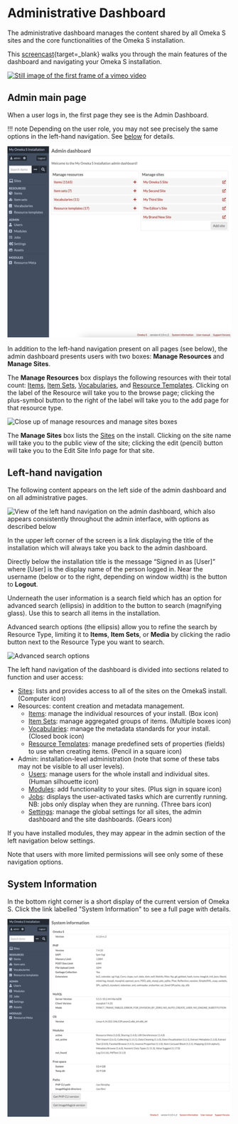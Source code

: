 # Administrative Dashboard

The administrative dashboard manages the content shared by all Omeka S sites and the core functionalities of the Omeka S installation. 

This [screencast](https://vimeo.com/455708039){target=_blank} walks you through the main features of the dashboard and navigating your Omeka S installation.

[![Still image of the first frame of a vimeo video](files/navigatingOmekaS-still.png)](https://vimeo.com/455708039)

## Admin main page

When a user logs in, the first page they see is the Admin Dashboard. 

!!! note
	Depending on the user role, you may not see precisely the same options in the left-hand navigation. See [below](#left-hand-navigation) for details. 

![Admin dashboard full view](files/admindashfullview.png)

In addition to the left-hand navigation present on all pages (see below), the admin dashboard presents users with two boxes: **Manage Resources** and **Manage Sites**.

The **Manage Resources** box displays the following resources with their total count: [Items](content/items.md), [Item Sets](content/item-sets.md), [Vocabularies](content/vocabularies.md), and [Resource Templates](content/resource-template.md). Clicking on the label of the Resource will take you to the browse page; clicking the plus-symbol button to the right of the label will take you to the add page for that resource type. 

![Close up of manage resources and manage sites boxes](files/admindashmanage.png)

The **Manage Sites** box lists the [Sites](sites/index.md) on the install. Clicking on the site name will take you to the public view of the site; clicking the edit (pencil) button will take you to the Edit Site Info page for that site. 


## Left-hand navigation

The following content appears on the left side of the admin dashboard and on all administrative pages. 

![View of the left hand navigation on the admin dashboard, which also appears consistently throughout the admin interface, with options as described below](files/leftnav.png)

In the upper left corner of the screen is a link displaying the title of the installation which will always take you back to the admin dashboard. 

Directly below the installation title is the message “Signed in as [User]” where [User] is the display name of the person logged in. Near the username (below or to the right, depending on window width) is the button to **Logout**. 

Underneath the user information is a search field which has an option for advanced search (ellipsis) in addition to the button to search (magnifying glass). Use this to search all items in the installation. 

Advanced search options (the ellipsis) allow you to refine the search by Resource Type, limiting it to **Items**, **Item Sets**, or **Media** by clicking the radio button next to the Resource Type you want to search. 

![Advanced search options](files/search.png)

The left hand navigation of the dashboard is divided into sections related to function and user access:

- [Sites](sites/index.md): lists and provides access to all of the sites on the OmekaS install. (Computer icon)
- Resources: content creation and metadata management.
    - [Items](content/items.md): manage the individual resources of your install. (Box icon)
    - [Item Sets](content/item-sets.md): manage aggregated groups of items. (Multiple boxes icon)
    - [Vocabularies](content/vocabularies.md): manage the metadata standards for your install. (Closed book icon)
    - [Resource Templates](content/resource-template.md): manage predefined sets of properties (fields) to use when creating items. (Pencil in a square icon)
- Admin: installation-level administration (note that some of these tabs may not be visible to all user levels).
    - [Users](admin/users.md): manage users for the whole install and individual sites. (Human silhouette icon)
    - [Modules](modules/index.md): add functionality to your sites. (Plus sign in square icon)
    - [Jobs](admin/jobs.md): displays the user-activated tasks which are currently running. NB: jobs only display when they are running. (Three bars icon)
    - [Settings](admin/settings.md): manage the global settings for all sites, the admin dashboard and the site dashboards. (Gears icon)

If you have installed modules, they may appear in the admin section of the left navigation below settings.

Note that users with more limited permissions will see only some of these navigation options.

## System Information

In the bottom right corner is a short display of the current version of Omeka S. Click the link labelled "System Information" to see a full page with details.

![Example system information page](files/systeminfo.png)
